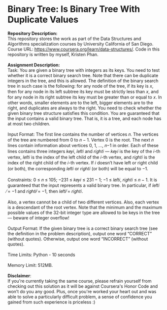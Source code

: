 # Binary Tree: Is Binary Tree With Duplicate Values

__Repository Description:__
<br/>
This repository stores the work as part of the Data Structures and Algorithms specialization courses by University California of San Diego. Course URL: https://www.coursera.org/learn/data-structures/. Code in this repository is written by myself, Kristen Phan.
<br/>
<br/>
__Assignment Description:__
<br/>
Task: You are given a binary tree with integers as its keys. You need to test whether it is a correct binary
search tree. Note that there can be duplicate integers in the tree, and this is allowed. The definition of
the binary search tree in such case is the following: for any node of the tree, if its key is 𝑥, then for any
node in its left subtree its key must be strictly less than 𝑥, and for any node in its right subtree its key
must be greater than or equal to 𝑥. In other words, smaller elements are to the left, bigger elements
are to the right, and duplicates are always to the right. You need to check whether the given binary
tree structure satisfies this condition. You are guaranteed that the input contains a valid binary tree.
That is, it is a tree, and each node has at most two children.
<br/>
<br/>
Input Format: The first line contains the number of vertices 𝑛. The vertices of the tree are numbered
from 0 to 𝑛 − 1. Vertex 0 is the root.
The next 𝑛 lines contain information about vertices 0, 1, ..., 𝑛−1 in order. Each of these lines contains
three integers 𝑘𝑒𝑦𝑖, 𝑙𝑒𝑓𝑡𝑖 and 𝑟𝑖𝑔ℎ𝑡𝑖 — 𝑘𝑒𝑦𝑖 is the key of the 𝑖-th vertex, 𝑙𝑒𝑓𝑡𝑖 is the index of the left
child of the 𝑖-th vertex, and 𝑟𝑖𝑔ℎ𝑡𝑖 is the index of the right child of the 𝑖-th vertex. If 𝑖 doesn’t have
left or right child (or both), the corresponding 𝑙𝑒𝑓𝑡𝑖 or 𝑟𝑖𝑔ℎ𝑡𝑖 (or both) will be equal to −1.
<br/>
<br/>
Constraints: 0 ≤ 𝑛 ≤ 105; −231 ≤ 𝑘𝑒𝑦𝑖 ≤ 231 − 1; −1 ≤ 𝑙𝑒𝑓𝑡𝑖, 𝑟𝑖𝑔ℎ𝑡𝑖 ≤ 𝑛 − 1. It is guaranteed that the
input represents a valid binary tree. In particular, if 𝑙𝑒𝑓𝑡𝑖 ̸= −1 and 𝑟𝑖𝑔ℎ𝑡𝑖 ̸= −1, then 𝑙𝑒𝑓𝑡𝑖 ̸= 𝑟𝑖𝑔ℎ𝑡𝑖.
<br/>
<br/>
Also, a vertex cannot be a child of two different vertices. Also, each vertex is a descendant of the root
vertex. Note that the minimum and the maximum possible values of the 32-bit integer type are allowed
to be keys in the tree — beware of integer overflow!
<br/>
<br/>
Output Format: If the given binary tree is a correct binary search tree (see the definition in the problem
description), output one word “CORRECT” (without quotes). Otherwise, output one word “INCORRECT”
(without quotes).
<br/>
<br/>
Time Limits: Python - 10 seconds
<br/>
<br/>
Memory Limit: 512MB.
<br/>
<br/>
__Disclaimer__: 
<br/>
If you're currently taking the same course, please refrain yourself from checking out this solution as it will be against Coursera's Honor Code and won’t do you any good. Plus, once you're worked your heart out and was able to solve a particularly difficult problem, a sense of confidence you gained from such experience is priceless :)
